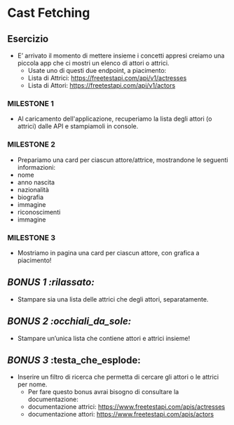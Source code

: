# Cast Fetching

## Esercizio
 - E’ arrivato il momento di mettere insieme i concetti appresi creiamo una piccola app che ci mostri un elenco di attori o attrici.
   - Usate uno di questi due endpoint, a piacimento:
   - Lista di Attrici:   https://freetestapi.com/api/v1/actresses
   - Lista di Attori:  https://freetestapi.com/api/v1/actors

### MILESTONE 1
- Al caricamento dell'applicazione, recuperiamo la lista degli attori (o attrici) dalle API e stampiamoli in console.

### MILESTONE 2
- Prepariamo una card per ciascun attore/attrice, mostrandone le seguenti informazioni:
 - nome
 - anno nascita
 - nazionalità
 - biografia
 - immagine
 - riconoscimenti
 - immagine

### MILESTONE 3
- Mostriamo in pagina una card per ciascun attore, con grafica a piacimento!

## *BONUS 1 :rilassato:*
- Stampare sia una lista delle attrici che degli attori, separatamente.

## *BONUS 2 :occhiali_da_sole:*
- Stampare un’unica lista che contiene attori e attrici insieme!

## *BONUS 3* :testa_che_esplode:
- Inserire un filtro di ricerca che permetta di cercare gli attori o le attrici per nome.
   - Per fare questo bonus avrai bisogno di consultare la documentazione:
   - documentazione attrici: https://www.freetestapi.com/apis/actresses
   - documentazione attori: https://www.freetestapi.com/apis/actors
